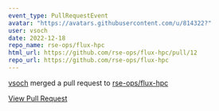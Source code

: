 ```yaml
---
event_type: PullRequestEvent
avatar: "https://avatars.githubusercontent.com/u/814322?"
user: vsoch
date: 2022-12-18
repo_name: rse-ops/flux-hpc
html_url: https://github.com/rse-ops/flux-hpc/pull/12
repo_url: https://github.com/rse-ops/flux-hpc
---
```


<a href='https://github.com/vsoch' target='_blank'>vsoch</a> merged a pull request to <a href='https://github.com/rse-ops/flux-hpc' target='_blank'>rse-ops/flux-hpc</a>

<a href='https://github.com/rse-ops/flux-hpc/pull/12' target='_blank'>View Pull Request</a>